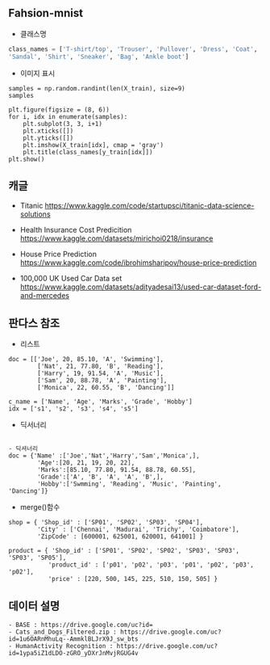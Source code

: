 ## Fahsion-mnist
- 클래스명
```python
class_names = ['T-shirt/top', 'Trouser', 'Pullover', 'Dress', 'Coat', 
'Sandal', 'Shirt', 'Sneaker', 'Bag', 'Ankle boot']
```
- 이미지 표시 
```
samples = np.random.randint(len(X_train), size=9) 
samples

plt.figure(figsize = (8, 6))
for i, idx in enumerate(samples):
    plt.subplot(3, 3, i+1)
    plt.xticks([])
    plt.yticks([])
    plt.imshow(X_train[idx], cmap = 'gray')
    plt.title(class_names[y_train[idx]])
plt.show()
```


## 캐글

- Titanic
https://www.kaggle.com/code/startupsci/titanic-data-science-solutions

- Health Insurance Cost Predicition
https://www.kaggle.com/datasets/mirichoi0218/insurance

- House Price Prediction
https://www.kaggle.com/code/ibrohimsharipov/house-price-prediction

- 100,000 UK Used Car Data set
https://www.kaggle.com/datasets/adityadesai13/used-car-dataset-ford-and-mercedes


## 판다스 참조
- 리스트 
```
doc = [['Joe', 20, 85.10, 'A', 'Swimming'],
        ['Nat', 21, 77.80, 'B', 'Reading'],
        ['Harry', 19, 91.54, 'A', 'Music'],
        ['Sam', 20, 88.78, 'A', 'Painting'],
        ['Monica', 22, 60.55, 'B', 'Dancing']]

c_name = ['Name', 'Age', 'Marks', 'Grade', 'Hobby']
idx = ['s1', 's2', 's3', 's4', 's5']

```
- 딕서너리
```

- 딕셔너리
doc = {'Name' :['Joe','Nat','Harry','Sam','Monica',],
        'Age':[20, 21, 19, 20, 22],
        'Marks':[85.10, 77.80, 91.54, 88.78, 60.55],
        'Grade':['A', 'B', 'A', 'A', 'B',],
        'Hobby':['Swmming', 'Reading', 'Music', 'Painting', 'Dancing']}
```
- merge()함수
```
shop = { 'Shop_id' : ['SP01', 'SP02', 'SP03', 'SP04'],
        'City' : ['Chennai', 'Madurai', 'Trichy', 'Coimbatore'],
        'ZipCode' : [600001, 625001, 620001, 641001] }

product = { 'Shop_id' : ['SP01', 'SP02', 'SP02', 'SP03', 'SP03', 'SP03', 'SP05'],
           'product_id' : ['p01', 'p02', 'p03', 'p01', 'p02', 'p03', 'p02'],
           'price' : [220, 500, 145, 225, 510, 150, 505] }
```

## 데이터 설명
```
- BASE : https://drive.google.com/uc?id=
- Cats_and_Dogs_Filtered.zip : https://drive.google.com/uc?id=1u6OARnMhuLq--AmmklBLJrX9J_sw_bts
- HumanActivity Recognition : https://drive.google.com/uc?id=1ypa5iZ1dLDO-zGRO_yDXrJnMvjRGUG4v

```
